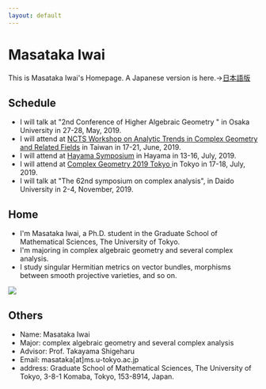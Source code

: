 ```yaml
---
layout: default
---
```




# **Masataka Iwai**
This is Masataka Iwai's Homepage.
A Japanese version is here.→[日本語版](https://masataka123.github.io/blog3/)

## **Schedule**
- I will talk at "2nd Conference of Higher Algebraic Geometry " in Osaka University in 27-28, May, 2019. 
- I will attend at [NCTS Workshop on Analytic Trends in Complex Geometry and Related Fields](http://www.ncts.ntu.edu.tw/events_2_detail.php?nid=223) in Taiwan in 17-21, June, 2019. 
- I will attend at [Hayama Symposium](https://sites.google.com/site/scvhayama/) in Hayama in 13-16, July, 2019. 
- I will attend at [Complex Geometry 2019 Tokyo ](https://sites.google.com/view/cg2019tokyo/) in Tokyo in 17-18, July, 2019. 
- I will talk at "The 62nd symposium on complex analysis", in Daido University in 2-4, November, 2019. 

## **Home**
- I'm Masataka Iwai, a Ph.D. student in the Graduate School of Mathematical Sciences, The University of Tokyo.
- I'm majoring in complex algebraic geometry and several complex analysis.
- I study singular Hermitian metrics on vector bundles, morphisms between smooth projective varieties, and so on.

![](https://masataka123.github.io/blog3_e/picture/0.jpg )

## **Others**
- Name: Masataka Iwai
- Major: complex algebraic geometry and several complex analysis
- Advisor: Prof. Takayama Shigeharu
- Email: masataka[at]ms.u-tokyo.ac.jp
- address: Graduate School of Mathematical Sciences, The University of Tokyo, 3-8-1 Komaba,
Tokyo, 153-8914, Japan.



